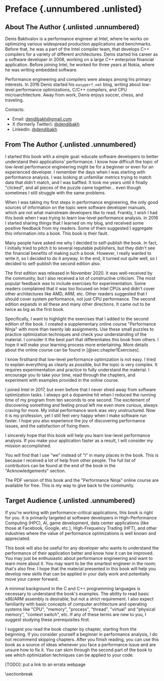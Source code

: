 # Preface {.unnumbered .unlisted}

## About The Author {.unlisted .unnumbered}

Denis Bakhvalov is a performance engineer at Intel, where he works on optimizing various widespread production applications and benchmarks. Before that, he was a part of the Intel compiler team, that develops C++ compilers for a variety of different architectures. Denis started his career as a software developer in 2008, working on a large C++ enterprise financial application. Before joining Intel, he worked for three years at Nokia, where he was writing embedded software.

Performance engineering and compilers were always among his primary interests. In 2016 Denis started his `easyperf.net` blog, writing about low-level performance optimizations, C/C++ compilers, and CPU microarchitecture. Away from work, Denis enjoys soccer, chess, and traveling.

Contacts:

* Email: dendibakh@gmail.com
* X (formerly Twitter): [\@dendibakh](https://x.com/dendibakh)
* LinkedIn: [\@dendibakh](https://www.linkedin.com/in/dendibakh/)

## From The Author {.unlisted .unnumbered}

I started this book with a simple goal: educate software developers to better understand their applications' performance. I know how difficult the topic of low-level performance engineering might be for a beginner or even for an experienced developer. I remember the days when I was starting with performance analysis. I was looking at unfamiliar metrics trying to match data that didn't match, and I was baffled. It took me years until it finally "clicked", and all pieces of the puzzle came together... even though sometimes I still struggle with the same problems.

When I was taking my first steps in performance engineering, the only good sources of information on the topic were software developer manuals, which are not what mainstream developers like to read. Frankly, I wish I had this book when I was trying to learn low-level performance analysis. In 2016 I started sharing things that I learned on my blog, and received some positive feedback from my readers. Some of them suggested I aggregate this information into a book. This book is their fault.

Many people have asked me why I decided to self-publish the book. In fact, I initially tried to pitch it to several reputable publishers, but they didn't see the financial benefits of making such a book. However, I really wanted to write it, so I decided to do it anyway. In the end, it turned out quite well, so I decided to self-publish the second edition also.

The first edition was released in November 2020. It was well-received by the community, but I also received a lot of constructive criticism. The most popular feedback was to include exercises for experimentation. Some readers complained that it was too focused on Intel CPUs and didn't cover other architectures like AMD, ARM, etc. Other readers suggested that I should cover system performance, not just CPU performance. The second edition expands in all these and many other directions. It came out to be twice as big as the first book.

Specifically, I want to highlight the exercises that I added to the second edition of the book. I created a supplementary online course "Performance Ninja" with more than twenty lab assignments. Use these small puzzles to practice optimization techniques and check your understanding of the material. I consider it the best part that differentiates this book from others. I hope it will make your learning process more entertaining. More details about the online course can be found in [@sec:chapter1Exercises].

I know firsthand that low-level performance optimization is not easy. I tried to explain everything as clearly as possible, but the topic is very complex. It requires experimentation and practice to fully understand the material. I encourage you to take your time, read through the chapters, and experiment with examples provided in the online course.

I joined Intel in 2017, but even before that I never shied away from software optimization tasks. I always got a dopamine hit when I reduced the running time of my program from ten seconds to one second. The excitement of discovering something and feeling proud left me even more curious, always craving for more. My initial performance work was very unstructured. Now it is my profession, yet I still feel very happy when I make software run faster. I hope you also experience the joy of discovering performance issues, and the satisfaction of fixing them.

I sincerely hope that this book will help you learn low-level performance analysis. If you make your application faster as a result, I will consider my mission accomplished.

You will find that I use "we" instead of "I" in many places in the book. This is because I received a lot of help from other people. The full list of contributors can be found at the end of the book in the "Acknowledgements" section.

The PDF version of this book and the "Performance Ninja" online course are available for free. This is my way to give back to the community.

## Target Audience {.unlisted .unnumbered}

If you're working with performance-critical applications, this book is right for you. It is primarily targeted at software developers in High-Performance Computing (HPC), AI, game development, data center applications (like those at Facebook, Google, etc.), High-Frequency Trading (HFT), and other industries where the value of performance optimizations is well known and appreciated.

This book will also be useful for any developer who wants to understand the performance of their application better and know how it can be improved. You may just be enthusiastic about performance engineering and want to learn more about it. You may want to be the smartest engineer in the room; that's also fine. I hope that the material presented in this book will help you develop new skills that can be applied in your daily work and potentially move your career forward.

A minimal background in the C and C++ programming languages is necessary to understand the book's examples. The ability to read basic x86/ARM assembly is desirable, but not a strict requirement. I also expect familiarity with basic concepts of computer architecture and operating systems like "CPU", "memory", "process", "thread", "virtual" and "physical memory", "context switch", etc. If any of these terms are new to you, I suggest studying these prerequisites first.

I suggest you read the book chapter by chapter, starting from the beginning. If you consider yourself a beginner in performance analysis, I do not recommend skipping chapters. After you finish reading, you can use this book as a source of ideas whenever you face a performance issue and are unsure how to fix it. You can skim through the second part of the book to see which optimization techniques can be applied to your code.

[TODO]: put a link to an errata webpage

\sectionbreak
